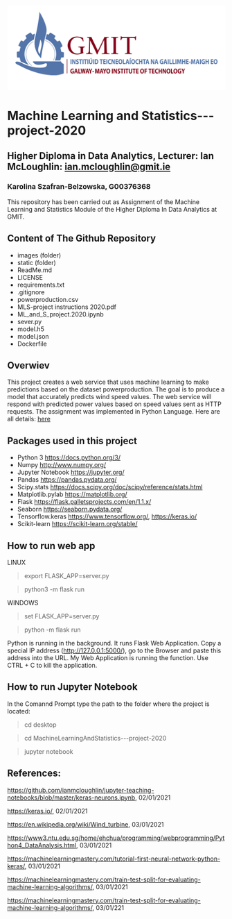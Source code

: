 ![](images/logo_GMIT.jpeg)

# Machine Learning and Statistics---project-2020

## Higher Diploma in Data Analytics, Lecturer: Ian McLoughlin: ian.mcloughlin@gmit.ie
### Karolina Szafran-Belzowska, G00376368

This repository has been carried out as Assignment of the Machine Learning and Statistics Module of the Higher Diploma In Data Analytics at GMIT.


## Content of The Github Repository

- images (folder)
- static (folder)
- ReadMe.md
- LICENSE
- requirements.txt
- .gitignore
- powerproduction.csv
- MLS-project instructions 2020.pdf
- ML_and_S_project.2020.ipynb
- sever.py
- model.h5
- model.json
- Dockerfile

## Overwiev

This project creates a web service that uses machine learning to make predictions based on the dataset powerproduction. The goal is to produce a model that accurately predicts wind speed values. The web service will respond with predicted power values based on speed values sent as HTTP requests. 
The assignment was implemented in Python Language. Here are all details: [here](https://github.com/karolinaszafranbelzowska/MachineLearningAndStatistics---project-2020/blob/main/MLS%20-%20project%20instructions%202020.pdf)

## Packages used in this project

- Python 3 https://docs.python.org/3/
- Numpy http://www.numpy.org/ 
- Jupyter Notebook https://jupyter.org/ 
- Pandas https://pandas.pydata.org/
- Scipy.stats https://docs.scipy.org/doc/scipy/reference/stats.html
- Matplotlib.pylab https://matplotlib.org/
- Flask https://flask.palletsprojects.com/en/1.1.x/
- Seaborn https://seaborn.pydata.org/
- Tensorflow.keras https://www.tensorflow.org/, https://keras.io/
- Scikit-learn https://scikit-learn.org/stable/

## How to run web app

LINUX
> export FLASK_APP=server.py

> python3 -m flask run

WINDOWS
> set FLASK_APP=server.py

> python -m flask run

Python is running in the background. It runs Flask Web Application.
Copy a special IP address (http://127.0.0.1:5000/), go to the Browser and paste this address into the URL.
My Web Application is running the function.
Use CTRL + C to kill the application.

## How to run Jupyter Notebook
In the Comannd Prompt type the path to the folder where the project is located:
> cd desktop

> cd MachineLearningAndStatistics---project-2020

> jupyter notebook


## References:

https://github.com/ianmcloughlin/jupyter-teaching-notebooks/blob/master/keras-neurons.ipynb, 02/01/2021

https://keras.io/, 02/01/2021

https://en.wikipedia.org/wiki/Wind_turbine, 03/01/2021

https://www3.ntu.edu.sg/home/ehchua/programming/webprogramming/Python4_DataAnalysis.html, 03/01/2021

https://machinelearningmastery.com/tutorial-first-neural-network-python-keras/, 03/01/2021

https://machinelearningmastery.com/train-test-split-for-evaluating-machine-learning-algorithms/, 03/01/2021

https://machinelearningmastery.com/train-test-split-for-evaluating-machine-learning-algorithms/, 03/01/221
